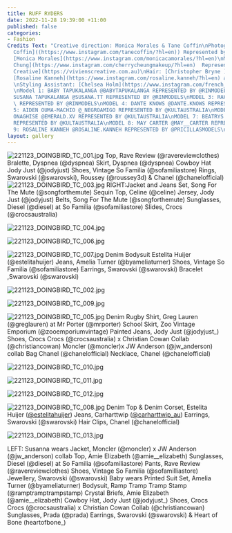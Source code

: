 ```yaml
---
title: RUFF RYDERS
date: 2022-11-28 19:39:00 +11:00
published: false
categories:
- Fashion
Credits Text: "Creative direction: Monica Morales & Tane Coffin\nPhotography: [Tane
  Coffin]((https://www.instagram.com/tanecoffin/?hl=en)) Represented by [Viviens Creative](https://vivienscreative.com.au)\nStyling:
  [Monica Morales](https://www.instagram.com/monicacamorales/?hl=en)\nMakeup: [Cherry
  Chung](https://www.instagram.com/cherrycheungmakeup/?hl=en)  Represented by [Viviens
  Creative](https://vivienscreative.com.au)\nHair: [Christopher Bryne ](https://www.instagram.com/lalatopha/?hl=en)\nBraids:
  [Rosaline Kanneh](https://www.instagram.com/rosaline.kanneh/?hl=en) at [Braid Culture](https://www.instagram.com/braidculture.au/)
  \nStyling Assistant: [Chelsea Holm](https://www.instagram.com/french___fries/?hl=en)
  \nModel 1: BABY TAPUKALANGA @BABYTAPUKALANGA REPRESENTED BY @RINMODELS\nMODEL 2:
  SUSANA TAPUKALANGA @SUSANA.TT REPRESENTED BY @RINMODELS\nMODEL 3: RAHEL LEMA @RAHEL_LEMA_
  \ REPRESENTED BY @RINMODELS\nMODEL 4: DANTE KNOWS @DANTE.KNOWS REPRESENTED BY @FIVETWENTYMGT\nMODEL
  5: AIDEN OUMA-MACHIO @_NEGROAMIGO REPRESENTED BY @KULTAUSTRALIA\nMODEL 6: DANIEL
  ONAGHISE @EMERALD.XV REPRESENTED BY @KULTAUSTRALIA\nMODEL 7: BEATRYS PONZONI @BEATRYSPONZONI_
  REPRESENTED BY @KULTAUSTRALIA\nMODEL 8: MAY CARTER @MAY__CARTER REPRESENTED BY @IMGMODELS\nMODEL
  9: ROSALINE KANNEH @ROSALINE.KANNEH REPRESENTED BY @PRICILLASMODELS\n"
layout: gallery
---
```



![221123_DOINGBIRD_TC_001.jpg](/uploads/221123_DOINGBIRD_TC_001.jpg)
Top, Rave Review (@ravereviewclothes)
Bralette, Dyspnea (@dyspnea)
Skirt, Dyspnea (@dyspnea)
Cowboy Hat Jody Just (@jodyjust)
Shoes, Vintage So Familia (@sofamiliastore)
Rings, Swarovski (@swarovski), Roussey (@roussey3d) & Chanel  (@chanelofficial)
![221123_DOINGBIRD_TC_003.jpg](/uploads/221123_DOINGBIRD_TC_003.jpg)
RIGHT:Jacket and Jeans Set, Song For The Mute (@songforthemute)
Sequin Top, Celine (@celine)
Jersey, Jody Just (@jodyjust)
Belts, Song For The Mute (@songforthemute)
Sunglasses, Diesel (@diesel)  at So Familia (@sofamiliastore)
Slides, Crocs (@crocsaustralia)

![221123_DOINGBIRD_TC_004.jpg](/uploads/221123_DOINGBIRD_TC_004.jpg)

![221123_DOINGBIRD_TC_006.jpg](/uploads/221123_DOINGBIRD_TC_006.jpg)

![221123_DOINGBIRD_TC_007.jpg](/uploads/221123_DOINGBIRD_TC_007.jpg)
Denim Bodysuit Estelita Huijer (@estelitahuijer)
Jeans, Amelia Turner (@byameliaturner)
Shoes, Vintage So Familia (@sofamiliastore)
Earrings, Swarovski (@swarovski)
Bracelet ,Swarovski (@swarovski)


![221123_DOINGBIRD_TC_002.jpg](/uploads/221123_DOINGBIRD_TC_002.jpg)

![221123_DOINGBIRD_TC_009.jpg](/uploads/221123_DOINGBIRD_TC_009.jpg)

![221123_DOINGBIRD_TC_005.jpg](/uploads/221123_DOINGBIRD_TC_005.jpg)
Denim Rugby Shirt, Greg Lauren (@greglauren) at Mr Porter (@mrporter)
School Skirt, Zoo Vintage Emporium (@zooemporiumvintage)
Painted Jeans, Jody Just (@jodyjust_)
Shoes, Crocs Crocs (@crocsaustralia) x Christian Cowan Collab (@christiancowan)
Moncler (@moncler)x JW Anderson  (@jw_anderson) collab 
Bag Chanel (@chanelofficial)
Necklace, Chanel  (@chanelofficial)

![221123_DOINGBIRD_TC_010.jpg](/uploads/221123_DOINGBIRD_TC_010.jpg)

![221123_DOINGBIRD_TC_011.jpg](/uploads/221123_DOINGBIRD_TC_011.jpg)

![221123_DOINGBIRD_TC_012.jpg](/uploads/221123_DOINGBIRD_TC_012.jpg)

![221123_DOINGBIRD_TC_008.jpg](/uploads/221123_DOINGBIRD_TC_008.jpg)
Denim Top & Denim Corset, Estelita Huijer ([@estelitahuijer](https://www.instagram.com/estelitaisbeautiful/?hl=en))
Jeans, Carharttwip ([@carharttwip_au](https://www.carhartt-wip.com.au))
Earrings, Swarovski (@swarovski)
Hair Clips, Chanel (@chanelofficial)

![221123_DOINGBIRD_TC_013.jpg](/uploads/221123_DOINGBIRD_TC_013.jpg)


LEFT: Susanna wears Jacket, Moncler (@moncler) x JW Anderson (@jw_anderson) collab
Top, Amie Elizabeth (@amie__elizabeth)
Sunglasses, Diesel (@diesel)  at So Familia (@sofamiliastore)
Pants, Rave Review (@ravereviewclothes)
Shoes, Vintage So Familia (@sofamilliastore)
Jewellery, Swarovski (@swarovski)
Baby wears Printed Suit Set, Amelia Turner (@byameliaturner)
Bodysuit, Ramp Tramp Tramp Stamp (@ramptramptrampstamp)
Crystal Briefs, Amie Elizabeth (@amie__elizabeth)
Cowboy Hat, Jody Just (@jodyjust_)
Shoes, Crocs Crocs (@crocsaustralia)  x Christian Cowan Collab (@christiancowan)
Sunglasses, Prada (@prada)
Earrings, Swarovski (@swarovski)  & Heart of Bone (heartofbone_)
